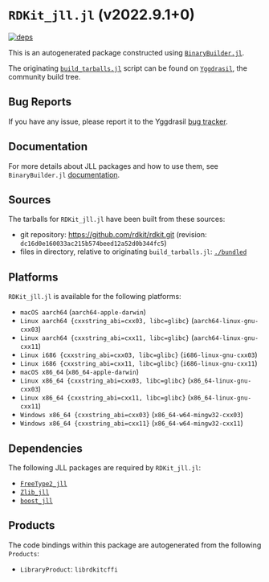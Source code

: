 # `RDKit_jll.jl` (v2022.9.1+0)

[![deps](https://juliahub.com/docs/RDKit_jll/deps.svg)](https://juliahub.com/ui/Packages/RDKit_jll/mKDOG?page=2)

This is an autogenerated package constructed using [`BinaryBuilder.jl`](https://github.com/JuliaPackaging/BinaryBuilder.jl).

The originating [`build_tarballs.jl`](https://github.com/JuliaPackaging/Yggdrasil/blob/50255359bbbba66168d04b2ef5b9470c4a4b545a/R/RDKit/build_tarballs.jl) script can be found on [`Yggdrasil`](https://github.com/JuliaPackaging/Yggdrasil/), the community build tree.

## Bug Reports

If you have any issue, please report it to the Yggdrasil [bug tracker](https://github.com/JuliaPackaging/Yggdrasil/issues).

## Documentation

For more details about JLL packages and how to use them, see `BinaryBuilder.jl` [documentation](https://docs.binarybuilder.org/stable/jll/).

## Sources

The tarballs for `RDKit_jll.jl` have been built from these sources:

* git repository: https://github.com/rdkit/rdkit.git (revision: `dc16d0e160033ac215b574beed12a52d0b344fc5`)
* files in directory, relative to originating `build_tarballs.jl`: [`./bundled`](https://github.com/JuliaPackaging/Yggdrasil/tree/50255359bbbba66168d04b2ef5b9470c4a4b545a/R/RDKit/bundled)

## Platforms

`RDKit_jll.jl` is available for the following platforms:

* `macOS aarch64` (`aarch64-apple-darwin`)
* `Linux aarch64 {cxxstring_abi=cxx03, libc=glibc}` (`aarch64-linux-gnu-cxx03`)
* `Linux aarch64 {cxxstring_abi=cxx11, libc=glibc}` (`aarch64-linux-gnu-cxx11`)
* `Linux i686 {cxxstring_abi=cxx03, libc=glibc}` (`i686-linux-gnu-cxx03`)
* `Linux i686 {cxxstring_abi=cxx11, libc=glibc}` (`i686-linux-gnu-cxx11`)
* `macOS x86_64` (`x86_64-apple-darwin`)
* `Linux x86_64 {cxxstring_abi=cxx03, libc=glibc}` (`x86_64-linux-gnu-cxx03`)
* `Linux x86_64 {cxxstring_abi=cxx11, libc=glibc}` (`x86_64-linux-gnu-cxx11`)
* `Windows x86_64 {cxxstring_abi=cxx03}` (`x86_64-w64-mingw32-cxx03`)
* `Windows x86_64 {cxxstring_abi=cxx11}` (`x86_64-w64-mingw32-cxx11`)

## Dependencies

The following JLL packages are required by `RDKit_jll.jl`:

* [`FreeType2_jll`](https://github.com/JuliaBinaryWrappers/FreeType2_jll.jl)
* [`Zlib_jll`](https://github.com/JuliaBinaryWrappers/Zlib_jll.jl)
* [`boost_jll`](https://github.com/JuliaBinaryWrappers/boost_jll.jl)

## Products

The code bindings within this package are autogenerated from the following `Products`:

* `LibraryProduct`: `librdkitcffi`
